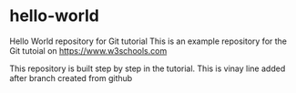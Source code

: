 # hello-world
Hello World repository for Git tutorial
This is an example repository for the Git tutoial on https://www.w3schools.com

This repository is built step by step in the tutorial.
This is vinay line
added after branch created from github

